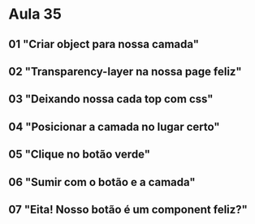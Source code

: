 # Aula 35

## 01 "Criar object para nossa camada"

## 02 "Transparency-layer na nossa page feliz"

## 03 "Deixando nossa cada top com css"

## 04 "Posicionar a camada no lugar certo"

## 05 "Clique no botão verde"

## 06 "Sumir com o botão e a camada"

## 07 "Eita! Nosso botão é um component feliz?"
